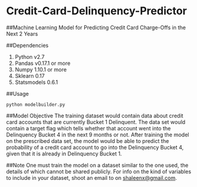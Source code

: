 # Credit-Card-Delinquency-Predictor
##Machine Learning Model for Predicting Credit Card Charge-Offs in the Next 2 Years

##Dependencies
1. Python v2.7
2. Pandas v0.17.1 or more
3. Numpy 1.10.1 or more
4. Sklearn 0.17
5. Statsmodels 0.6.1

##Usage
```
python modelbuilder.py
```

##Model Objective
The training dataset would contain data about credit card accounts that are currently Bucket 1 Delinquent.
The data set would contain a target flag which tells whether that account went into the Delinquency Bucket 4 in the next 9 months or not.
After training the model on the prescribed data set, the model would be able to predict the probability of a credit card account to go into the Delinquency Bucket 4, given that it is already in Delinquency Bucket 1.

##Note
One must train the model on a dataset similar to the one used, the details of which cannot be shared publicly. For info on the kind of variables to include in your dataset, shoot an email to on shaleenx@gmail.com.
